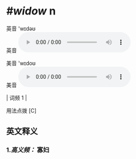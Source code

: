 # ***\#widow*** n
英音 'wɪdəʊ  
英音
<audio src="./media/widow-B.aac" controls="controls"></audio>

美音 'wɪdoʊ  
美音
<audio src="./media/widow.aac" controls="controls"></audio>



| 词频 1 |  

用法点拨  [C]

英文释义
---
### 1.*高义频：* **寡妇**  


